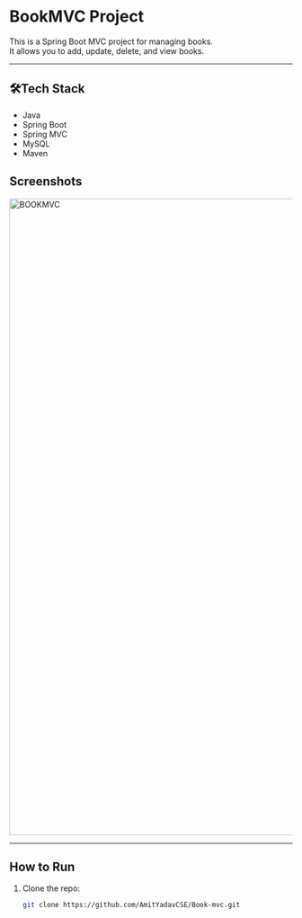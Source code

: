 # BookMVC Project

This is a Spring Boot MVC project for managing books.  
It allows you to add, update, delete, and view books.  

---

## 🛠Tech Stack
- Java  
- Spring Boot  
- Spring MVC  
- MySQL  
- Maven  


## Screenshots
<img width="2119" height="1133" alt="BOOKMVC" src="https://github.com/user-attachments/assets/7c0d1c03-51ce-42d1-8b11-09fa0165a220" />

---

##  How to Run
1. Clone the repo:
   ```bash
   git clone https://github.com/AmitYadavCSE/Book-mvc.git


